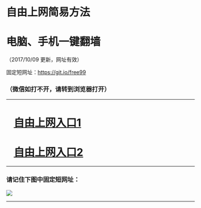 ﻿# 自由上网简易方法

# 电脑、手机一键翻墙

（2017/10/09 更新，网址有效）

固定短网址：https://git.io/free99

### （微信如打不开，请转到浏览器打开）


***





# &nbsp;&nbsp; <a href="http://ft202396813.fwq-tz-1001.info/fwqtz01.html?t=100900124176 " target="_blank">自由上网入口1</a>
# &nbsp;&nbsp; <a href="http://ft1265712909.fwq-tz-1002.info/fwqtz02.html?t=100900113791 " target="_blank">自由上网入口2</a>
***

### 请记住下图中固定短网址：

<img src="https://s3-us-west-2.amazonaws.com/fwq-1001/yjfq-20170905okok.png" /> 


***

